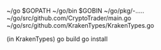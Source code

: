 ~/go     $GOPATH
~/go/bin $GOBIN
~/go/pkg/-.....
~/go/src/github.com/CryptoTrader/main.go
~/go/src/github.com/KrakenTypes/KrakenTypes.go

(in KrakenTypes)
go build
go install
